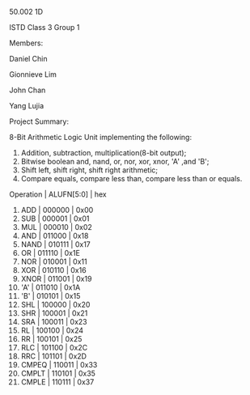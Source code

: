 50.002 1D

ISTD Class 3 Group 1

Members:

Daniel Chin

Gionnieve Lim

John Chan

Yang Lujia

Project Summary:

8-Bit Arithmetic Logic Unit implementing the following:
1. Addition, subtraction, multiplication(8-bit output);
2. Bitwise boolean and, nand, or, nor, xor, xnor, 'A' ,and 'B'; 
3. Shift left, shift right, shift right arithmetic;
4. Compare equals, compare less than, compare less than or equals.

Operation     | ALUFN[5:0] | hex

1. ADD        |   000000   | 0x00
2. SUB        |   000001   | 0x01
3. MUL        |   000010   | 0x02
4. AND        |   011000   | 0x18
5. NAND       |   010111   | 0x17
6. OR         |   011110   | 0x1E
7. NOR        |   010001   | 0x11
8. XOR        |   010110   | 0x16
9. XNOR       |   011001   | 0x19  
10. 'A'       |   011010   | 0x1A
11. 'B'       |   010101   | 0x15
12. SHL       |   100000   | 0x20
13. SHR       |   100001   | 0x21
14. SRA       |   100011   | 0x23
15. RL        |   100100   | 0x24
16. RR        |   100101   | 0x25
17. RLC       |   101100   | 0x2C
18. RRC       |   101101   | 0x2D
19. CMPEQ     |   110011   | 0x33
20. CMPLT     |   110101   | 0x35
21. CMPLE     |   110111   | 0x37
